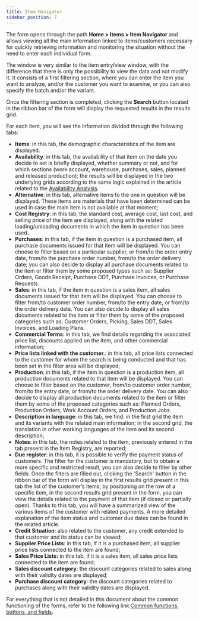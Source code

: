 ```yaml
---
title: Item Navigator 
sidebar_position: 7
---
```


The form opens through the path **Home > Items > Item Navigator** and allows viewing all the main information linked to items/customers necessary for quickly retrieving information and monitoring the situation without the need to enter each individual form.

The window is very similar to the item entry/view window, with the difference that there is only the possibility to view the data and not modify it. It consists of a first filtering section, where you can enter the item you want to analyze, and/or the customer you want to examine, or you can also specify the batch and/or the variant.

Once the filtering section is completed, clicking the **Search** button located in the ribbon bar of the form will display the requested results in the results grid.

For each item, you will see the information divided through the following tabs:
 - **Items**: in this tab, the demographic characteristics of the item are displayed.
 - **Availability**: in this tab, the availability of that item on the date you decide to set is briefly displayed, whether summary or not, and for which sections (work account, warehouse, purchases, sales, planned and released production); the results will be displayed in the two underlying grids according to the same logic explained in the article related to the [Availability Analysis](/docs/erp-home/registers/items/availability-analysis).
 - **Alternative**: in this tab, alternative items to the one in question will be displayed. These items are materials that have been determined can be used in case the main item is not available at that moment;
 - **Cost Registry**: in this tab, the standard cost, average cost, last cost, and selling price of the item are displayed, along with the related loading/unloading documents in which the item in question has been used.
 - **Purchases**: in this tab, if the item in question is a purchased item, all purchase documents issued for that item will be displayed. You can choose to filter based on a particular supplier, or from/to the order entry date, from/to the purchase order number, from/to the order delivery date; you can also decide to display all purchase documents related to the item or filter them by some proposed types such as: Supplier Orders, Goods Receipt, Purchase DDT, Purchase Invoices, or Purchase Requests.
 - **Sales**: in this tab, if the item in question is a sales item, all sales documents issued for that item will be displayed. You can choose to filter from/to customer order number, from/to the entry date, or from/to the order delivery date. You can also decide to display all sales documents related to the item or filter them by some of the proposed categories such as: Customer Orders, Picking, Sales DDT, Sales Invoices, and Loading Plans.
 - **Commercial Terms**: in this tab, we find details regarding the associated price list, discounts applied on the item, and other commercial information;
 - **Price lists  linked with the customer.**: in this tab, all price lists connected to the customer for whom the search is being conducted and that has been set in the filter area will be displayed;
 - **Production**: in this tab, if the item in question is a production item, all production documents related to that item will be displayed. You can choose to filter based on the customer, from/to customer order number, from/to the entry date, or from/to the order delivery date. You can also decide to display all production documents related to the item or filter them by some of the proposed categories such as: Planned Orders, Production Orders, Work Account Orders, and Production Jobs.
 - **Description in language**: in this tab, we find: in the first grid the item and its variants with the related main information; in the second grid, the translation in other working languages of the item and its second description;
 - **Notes**: in this tab, the notes related to the item, previously entered in the tab present in the Item Registry, are reported; 
 - **Due register**: in this tab, it is possible to verify the payment status of customers. The filter for the customer is mandatory, but to obtain a more specific and restricted result, you can also decide to filter by other fields. Once the filters are filled out, clicking the 'Search' button in the ribbon bar of the form will display in the first results grid present in this tab the list of the customer’s items; by positioning on the row of a specific item, in the second results grid present in the form, you can view the details related to the payment of that item (if closed or partially open). Thanks to this tab, you will have a summarized view of the various items of the customer with related payments. A more detailed explanation of the item status and customer due dates can be found in the related article.
 - **Credit Situation**: also related to the customer, any credit extended to that customer and its status can be viewed;
 - **Supplier Price Lists**: in this tab, if it is a purchased item, all supplier price lists connected to the item are found;
 - **Sales Price Lists:** in this tab, if it is a sales item, all sales price lists connected to the item are found;
 - **Sales discount category**: the discount categories related to sales along with their validity dates are displayed;
 - **Purchase discount category**: the discount categories related to purchases along with their validity dates are displayed.

For everything that is not detailed in this document about the common functioning of the forms, refer to the following link [Common functions, buttons, and fields](/docs/guide/common).